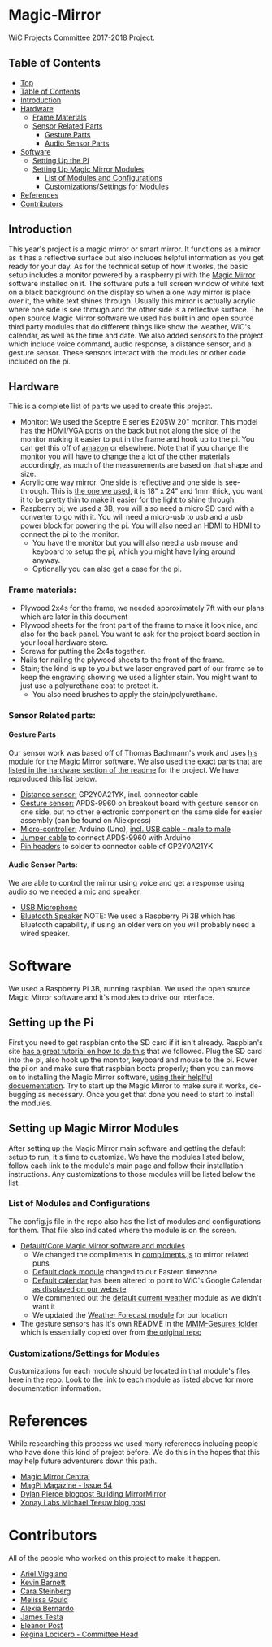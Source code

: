 # Magic-Mirror
WiC Projects Committee 2017-2018 Project.

## Table of Contents
- [Top](#magic-mirror)
- [Table of Contents](#table-of-contents)
- [Introduction](#introduction)
- [Hardware](#hardware)
    - [Frame Materials](#frame-materials)
    - [Sensor Related Parts](#sensor-related-parts)
        - [Gesture Parts](#gesture-parts)
        - [Audio Sensor Parts](#audio-sensor-parts)
- [Software](#software)
    - [Setting Up the Pi](#setting-up-the-pi)
    - [Setting Up Magic Mirror Modules](#setting-up-magic-mirror-modules)
        - [List of Modules and Configurations](#list-of-modules-and-configurations)
        - [Customizations/Settings for Modules](#customizationssettings-for-modules)
- [References](#references)
- [Contributors](#contributors)

## Introduction
This year's project is a magic mirror or smart mirror. It functions as a mirror as it has a reflective surface but also includes helpful information as you get ready for your day. As for the technical setup of how it works, the basic setup includes a monitor powered by a raspberry pi with the [Magic Mirror](https://magicmirror.builders/) software installed on it. The software puts a full screen window of white text on a black background on the display so when a one way mirror is place over it, the white text shines through. Usually this mirror is actually acrylic where one side is see through and the other side is a reflective surface. The open source Magic Mirror software we used has built in and open source third party modules that do different things like show the weather, WiC's calendar, as well as the time and date. We also added sensors to the project which include voice command, audio response, a distance sensor, and a gesture sensor. These sensors interact with the modules or other code included on the pi.

## Hardware
This is a complete list of parts we used to create this project.

- Monitor: We used the Sceptre E series E205W 20" monitor. This model has the HDMI/VGA ports on the back but not along the side of the monitor making it easier to put in the frame and hook up to the pi. You can get this off of [amazon](https://www.amazon.com/Sceptre-E205W-1600-V1-LED-Lit-Monitor/dp/B00S8W8QMG/ref=as_li_ss_tl?ie=UTF8&qid=1473453637&sr=8-11&keywords=led%2Bmonitor&linkCode=sl1&tag=gjhug1-20&linkId=682d1cdafd514bdc5d7574a53848e341&th=1) or elsewhere. Note that if you change the monitor you will have to change the a lot of the other materials accordingly, as much of the measurements are based on that shape and size.
- Acrylic one way mirror. One side is reflective and one side is see-through. This is [the one we used](https://www.amazon.com/gp/product/B01CZ35XWY/ref=as_li_ss_tl?ie=UTF8&psc=1&linkCode=sl1&tag=gjhug1-20&linkId=5b62ea56680f9cf4a33e5db6234da0c4), it is 18" x 24" and 1mm thick, you want it to be pretty thin to make it easier for the light to shine through.
- Raspberry pi; we used a 3B, you will also need a micro SD card with a converter to go with it. You will need a micro-usb to usb and a usb power block for powering the pi. You will also need an HDMI to HDMI to connect the pi to the monitor.
    - You have the monitor but you will also need a usb mouse and keyboard to setup the pi, which you might have lying around anyway.
    - Optionally you can also get a case for the pi.

### Frame materials:
- Plywood 2x4s for the frame, we needed approximately 7ft with our plans which are later in this document
- Plywood sheets for the front part of the frame to make it look nice, and also for the back panel. You want to ask for the project board section in your local hardware store.
- Screws for putting the 2x4s together.
- Nails for nailing the plywood sheets to the front of the frame.
- Stain; the kind is up to you but we laser engraved part of our frame so to keep the engraving showing we used a lighter stain. You might want to just use a polyurethane coat to protect it.
    - You also need brushes to apply the stain/polyurethane.

### Sensor Related parts:
#### Gesture Parts
Our sensor work was based off of Thomas Bachmann's work and uses [his module](https://github.com/thobach/MMM-Gestures) for the Magic Mirror software. We also used the exact parts that [are listed in the hardware section of the readme](https://github.com/thobach/MMM-Gestures#hardware-setup) for the project. We have reproduced this list below.
- [Distance sensor:](https://www.amazon.com/GP2Y0A21YK0F-Sharp-Distance-10-80cm-Compatible/dp/B00IMOSEJA/ref=sr_1_sc_2?ie=UTF8&qid=1516763743&sr=8-2-spell&keywords=GP2Y0A21YK) GP2Y0A21YK, incl. connector cable
- [Gesture sensor:](https://www.amazon.com/Gowoops-APDS-9960-Recognition-Direction-Proximity/dp/B075651R2V/ref=sr_1_2?ie=UTF8&qid=1516763965&sr=8-2&keywords=APDS-9960
) APDS-9960 on breakout board with gesture sensor on one side, but no other electronic component on the same side for easier assembly (can be found on Aliexpress)
- [Micro-controller:](https://www.amazon.com/Elegoo-Board-ATmega328P-ATMEGA16U2-Arduino/dp/B01EWOE0UU/ref=sr_1_2_sspa?s=electronics&ie=UTF8&qid=1516765015&sr=1-2-spons&keywords=arduino+uno+with+usb&psc=1) Arduino (Uno), [incl. USB cable - male to male](https://www.amazon.com/UGREEN-Transfer-Enclosures-Printers-Cameras/dp/B00P0E394U/ref=sr_1_3?ie=UTF8&qid=1516765103&sr=8-3&keywords=usb%2Bto%2Busb&th=1)
- [Jumper cable](https://www.amazon.com/Haitronic-Multicolored-Breadboard-Arduino-raspberry/dp/B01LZF1ZSZ/ref=sr_1_1?ie=UTF8&qid=1516764623&sr=8-1&keywords=jumper+cable+arduino) to connect APDS-9960 with Arduino
- [Pin headers](https://www.amazon.com/OCR-Breakaway-Connector-Assortment-Arduino/dp/B01MQ48T2V/ref=sr_1_4?ie=UTF8&qid=1516764449&sr=8-4&keywords=pin+header) to solder to connector cable of GP2Y0A21YK

#### Audio Sensor Parts:
We are able to control the mirror using voice and get a response using audio so we needed a mic and speaker.
- [USB Microphone](https://www.amazon.com/eBerry-Adjustable-Microphone-Compatible-Recording/dp/B00UZY2YQE/ref=sr_1_6?ie=UTF8&qid=1516681229&sr=8-6&keywords=usb+microphone)
- [Bluetooth Speaker](https://www.amazon.com/NEWBEING-Wireless-Bluetooth-Handsfree-Slot%EF%BC%88Blue/dp/B0764CDY7Q/ref=sr_1_79?s=electronics&ie=UTF8&qid=1516682104&sr=1-79&keywords=speaker+bluetooth) NOTE: We used a Raspberry Pi 3B which has Bluetooth capability, if using an older version you will probably need a wired speaker.

# Software
We used a Raspberry Pi 3B, running raspbian. We used the open source Magic Mirror software and it's modules to drive our interface.

## Setting up the Pi
First you need to get raspbian onto the SD card if it isn't already. Raspbian's site [has a great tutorial on how to do this](https://www.raspberrypi.org/documentation/installation/installing-images/README.md) that we followed. Plug the SD card into the pi, also hook up the monitor, keyboard and mouse to the pi. Power the pi on and make sure that raspbian boots properly; then you can move on to installing the Magic Mirror software, [using their helplful docuementation](https://github.com/MichMich/MagicMirror#usage). Try to start up the Magic Mirror to make sure it works, de-bugging as necessary. Once you get that done you need to start to install the modules.

## Setting up Magic Mirror Modules
After setting up the Magic Mirror main software and getting the default setup to run, it's time to customize. We have the modules listed below, follow each link to the module's main page and follow their installation instructions. Any customizations to those modules will be listed below the list.

### List of Modules and Configurations
The config.js file in the repo also has the list of modules and configurations for them. That file also indicated where the module is on the screen.

- [Default/Core Magic Mirror software and modules](https://github.com/MichMich/MagicMirror#modules)
    - We changed the compliments in [compliments.js](https://github.com/MichMich/MagicMirror/tree/master/modules/default/compliments) to mirror related puns
    - [Default clock module](https://github.com/MichMich/MagicMirror/tree/master/modules/default/clock) changed to our Eastern timezone
    - [Default calendar](https://github.com/MichMich/MagicMirror/tree/master/modules/default/calendar) has been altered to point to WiC's Google Calendar [as displayed on our website](http://wic.rit.edu/events.php)
    - We commented out the [default current weather](https://github.com/MichMich/MagicMirror/tree/master/modules/default/currentweather) module as we didn't want it
    - We updated the [Weather Forecast module](https://github.com/MichMich/MagicMirror/tree/master/modules/default/weatherforecast) for our location
- The gesture sensors has it's own README in the [MMM-Gesures folder](https://github.com/Women-in-Computing-at-RIT/Magic-Mirror/tree/master/MMM-Gestures) which is essentially copied over from [the original repo](https://github.com/thobach/MMM-Gestures)

### Customizations/Settings for Modules
Customizations for each module should be located in that module's files here in the repo. Look to the link to each module as listed above for more documentation information.

# References
While researching this process we used many references including people who have done this kind of project before. We do this in the hopes that this may help future adventurers down this path.

- [Magic Mirror Central](https://www.magicmirrorcentral.com/making-a-magic-mirror/)
- [MagPi Magazine - Issue 54](https://www.raspberrypi.org/magpi/issues/54/)
- [Dylan Pierce blogpost Building MirrorMirror](http://blog.dylanjpierce.com/raspberrypi/magicmirror/tutorial/2015/12/27/build-a-magic-mirror.html)
- [Xonay Labs Michael Teeuw blog post](http://michaelteeuw.nl/post/80391333672/magic-mirror-part-i-the-idea-the-mirror)

# Contributors

All of the people who worked on this project to make it happen.

- [Ariel Viggiano](https://github.com/aviggiano836)
- [Kevin Barnett](https://github.com/pdfkpb)
- [Cara Steinberg](https://github.com/caralin3)
- [Melissa Gould](https://github.com/mag8224)
- [Alexia Bernardo](https://github.com/abernardo97)
- [James Testa]()
- [Eleanor Post](https://github.com/eap9238)
- [Regina Locicero - Committee Head](https://github.com/gen1e/)
